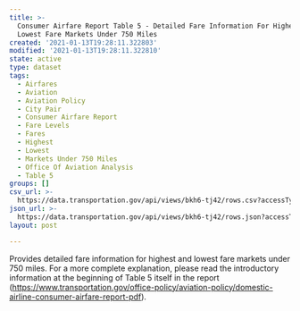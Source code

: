 ```yaml
---
title: >-
  Consumer Airfare Report Table 5 - Detailed Fare Information For Highest and
  Lowest Fare Markets Under 750 Miles
created: '2021-01-13T19:28:11.322803'
modified: '2021-01-13T19:28:11.322810'
state: active
type: dataset
tags:
  - Airfares
  - Aviation
  - Aviation Policy
  - City Pair
  - Consumer Airfare Report
  - Fare Levels
  - Fares
  - Highest
  - Lowest
  - Markets Under 750 Miles
  - Office Of Aviation Analysis
  - Table 5
groups: []
csv_url: >-
  https://data.transportation.gov/api/views/bkh6-tj42/rows.csv?accessType=DOWNLOAD
json_url: >-
  https://data.transportation.gov/api/views/bkh6-tj42/rows.json?accessType=DOWNLOAD
layout: post

---
```

Provides detailed fare information for highest and lowest fare markets under 750 miles. For a more complete explanation, please read the introductory information at the beginning of Table 5 itself in the report (https://www.transportation.gov/office-policy/aviation-policy/domestic-airline-consumer-airfare-report-pdf).
